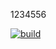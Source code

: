 1234556

[![build](https://github.com/drawinger/timer/workflows/config.yaml/badge.svg?event=push)](https://github.com/drawinger/timer/workflows/config.yaml)
